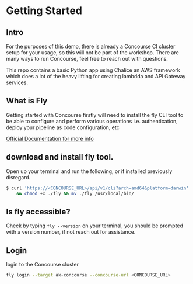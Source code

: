 # Getting Started 

## Intro 
For the purposes of this demo, there is already a Concourse CI cluster setup for your usage, so this will not be part of the workshop. There are many ways to run Concourse, feel free to reach out with questions.

This repo contains a basic Python app using Chalice an AWS framework which does a lot of the heavy lifting for creating lambdda and API Gateway services.

## What is Fly 
Getting started with Concourse firstly will need to install the fly CLI tool to be able to configure and perform various operations i.e. authentication, deploy your pipeline as code configuration, etc

[Official Documentation for more info](https://concourse-ci.org/fly.html)


## download and install fly tool.
Open up your terminal and run the following, or if installed previously disregard.
```sh
$ curl 'https://<CONCOURSE_URL>/api/v1/cli?arch=amd64&platform=darwin' -o fly \
    && chmod +x ./fly && mv ./fly /usr/local/bin/
```

## Is fly accessible? 
Check by typing `fly --version` on your terminal, you should be prompted with a version number, if not reach out for assistance.

## Login 
login to the Concourse cluster

```sh
fly login --target ak-concourse --concourse-url <CONCOURSE_URL>
```
